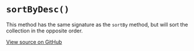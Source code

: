 # `sortByDesc()`

This method has the same signature as the `sortBy` method, but will sort the collection in the opposite order.

[View source on GitHub](https://github.com/ecrmnn/collect.js/blob/master/src/methods/sortByDesc.js)